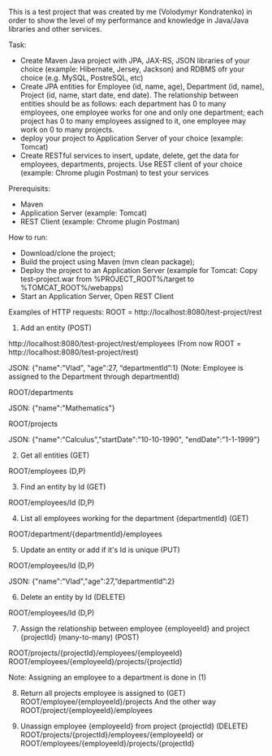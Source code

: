 This is a test project that was created by me (Volodymyr Kondratenko) in order to show the level of my performance and knowledge in Java/Java libraries and other services.

Task:


- Create Maven Java project with JPA, JAX-RS, JSON libraries of your choice (example: Hibernate, Jersey, Jackson) and RDBMS ofr your choice (e.g. MySQL, PostreSQL, etc)
- Create JPA entities for Employee (id, name, age), Department (id, name), Project (id, name, start date, end date). The relationship between entities should be as follows: each department has 0 to many employees, one employee works for one and only one department; each project has 0 to many employees assigned to it, one employee may work on 0 to many projects. 
- deploy your project to Application Server of your choice (example: Tomcat)
- Create RESTful services to insert, update, delete, get the data for employees, departments, projects. Use REST client of your choice (example: Chrome plugin Postman) to test your services

Prerequisits:

- Maven
- Application Server (example: Tomcat)
- REST Client (example: Chrome plugin Postman)

How to run:

- Download/clone the project;
- Build the project using Maven (mvn clean package);
- Deploy the project to an Application Server (example for Tomcat: Copy test-project.war from %PROJECT_ROOT%/target to %TOMCAT_ROOT%/webapps)
- Start an Application Server, Open REST Client 

Examples of HTTP requests:
ROOT = http://localhost:8080/test-project/rest 

1) Add an entity (POST)

http://localhost:8080/test-project/rest/employees
(From now ROOT = http://localhost:8080/test-project/rest)

JSON: {"name":"Vlad", "age":27, “departmentId”:1}
(Note: Employee is assigned to the Department through departmentId) 

ROOT/departments

JSON: {"name":"Mathematics"}

ROOT/projects

JSON: {"name":"Calculus","startDate":"10-10-1990", "endDate":"1-1-1999"}

2) Get all entities (GET)

ROOT/employees (D,P)

3)  Find an entity by Id (GET)

ROOT/employees/Id (D,P)

4) List all employees working for the department {departmentId} (GET) 

ROOT/department/{departmentId}/employees

5) Update an entity or add if it's Id is unique (PUT)

ROOT/employees/Id (D,P)

JSON: {"name":"Vlad","age":27,”departmentId”:2}

6) Delete an entity by Id (DELETE)

ROOT/employees/Id (D,P)

7) Assign the relationship between employee {employeeId} and project {projectId}
(many-to-many) (POST)

ROOT/projects/{projectId}/employees/{employeeId}  
ROOT/employees/{employeeId}/projects/{projectId}

Note: Assigning an employee to a department is done in (1)

8) Return all projects employee is assigned to (GET) 
ROOT/employee/{employeeId}/projects
And the other way
ROOT/project/{employeeId}/employees


9) Unassign employee {employeeId} from project {projectId} (DELETE)
ROOT/projects/{projectId}/employees/{employeeId} or 
ROOT/employees/{employeeId}/projects/{projectId}

